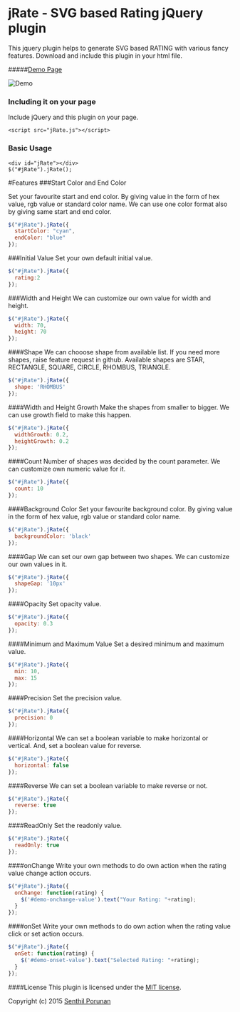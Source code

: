 
jRate - SVG based Rating jQuery plugin
=======================================

This jquery plugin helps to generate SVG based RATING with various fancy features. Download and include this plugin in your html file.

#####[Demo Page](http://www.toolitup.com/jRate.html)

![Demo](https://rawgit.com/senthilporunan/jRate/master/images/jRate-Star-Demo.gif)


### Including it on your page

Include jQuery and this plugin on your page.
```
<script src="jRate.js"></script>

```
### Basic Usage
```
<div id="jRate"></div>
$("#jRate").jRate();
```
#Features
###Start Color and End Color

Set your favourite start and end color. By giving value in the form of hex value, rgb value or standard color name. We can use one color format also by giving same start and end color.

```js
$("#jRate").jRate({
  startColor: "cyan",
  endColor: "blue"
});
```
###Initial Value
Set your own default initial value.
```js
$("#jRate").jRate({
  rating:2
});
```
###Width and Height
We can customize our own value for width and height.
```js
$("#jRate").jRate({
  width: 70,
  height: 70
});
```
####Shape
We can chooose shape from available list. If you need more shapes, raise feature request in github. Available shapes are STAR, RECTANGLE, SQUARE, CIRCLE, RHOMBUS, TRIANGLE.
```js
$("#jRate").jRate({
  shape: 'RHOMBUS'
});
```
####Width and Height Growth
Make the shapes from smaller to bigger. We can use growth field to make this happen.
```js
$("#jRate").jRate({
  widthGrowth: 0.2,
  heightGrowth: 0.2
});
```

####Count
Number of shapes was decided by the count parameter. We can customize own numeric value for it.
```js
$("#jRate").jRate({
  count: 10
});
```
####Background Color
Set your favourite background color. By giving value in the form of hex value, rgb value or standard color name.
```js
$("#jRate").jRate({
  backgroundColor: 'black'
});
```
####Gap
We can set our own gap between two shapes. We can customize our own values in it.
```js
$("#jRate").jRate({
  shapeGap: '10px'
});
```
####Opacity
Set opacity value.
```js
$("#jRate").jRate({
  opacity: 0.3
});
```

####Minimum and Maximum Value
Set a desired minimum and maximum value.
```js
$("#jRate").jRate({
  min: 10,
  max: 15
});
```
####Precision
Set the precision value.
```js
$("#jRate").jRate({
  precision: 0
});
```
####Horizontal
We can set a boolean variable to make horizontal or vertical. And, set a boolean value for reverse.
```js
$("#jRate").jRate({
  horizontal: false
});
```
####Reverse
We can set a boolean variable to make reverse or not.
```js
$("#jRate").jRate({
  reverse: true
});
```
####ReadOnly
Set the readonly value.
```js
$("#jRate").jRate({
  readOnly: true
});
```
####onChange
Write your own methods to do own action when the rating value change action occurs.
```js
$("#jRate").jRate({
  onChange: function(rating) {
    $('#demo-onchange-value').text("Your Rating: "+rating);
  }
});
```
####onSet
Write your own methods to do own action when the rating value click or set action occurs.
```js
$("#jRate").jRate({
  onSet: function(rating) {
    $('#demo-onset-value').text("Selected Rating: "+rating);
  }
});
```
####License
This plugin is licensed under the [MIT license](https://github.com/senthilporunan/jRate/blob/master/LICENSE).

Copyright (c) 2015 [Senthil Porunan](http://www.toolitup.com/)
